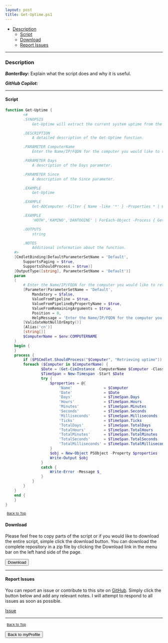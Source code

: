 ```yaml
---
layout: post
title: Get-Uptime.ps1
---
```


- [Description](#description)
  - [Script](#script)
  - [Download](#download)
  - [Report Issues](#report-issues)

---

### Description

**_BanterBoy:_** Explain what the script does and why it is useful.

**_GitHub Copilot:_**

---

#### Script

```powershell
function Get-Uptime {
        <#
        .SYNOPSIS
            Get-Uptime will extract the current system uptime from the computer entered.

        .DESCRIPTION
            A detailed description of the Get-Uptime function.

        .PARAMETER ComputerName
            Enter the Name/IP/FQDN for the computer you would like to retrieve the information from or pipe in a list of computers.

        .PARAMETER Days
            A description of the Days parameter.

        .PARAMETER Since
            A description of the Since parameter.

        .EXAMPLE
            Get-Uptime

        .EXAMPLE
            Get-ADComputer -Filter { Name -like '*' } -Properties * | Where-Object -Property Name -NotLike '*AGAMAR*' | ForEach-Object -Process { Get-Uptime -ComputerName $_.Name } | Format-Table -AutoSize -Property Name,Days,Hours,Minutes

        .EXAMPLE
            'HOTH','KAMINO','DANTOOINE' | ForEach-Object -Process { Get-Uptime -ComputerName $_ } | Format-Table -AutoSize -Property Name,Days,Hours,Minutes

        .OUTPUTS
            string

        .NOTES
            Additional information about the function.
    #>
    [CmdletBinding(DefaultParameterSetName = 'Default',
        SupportsPaging = $true,
        SupportsShouldProcess = $true)]
    [OutputType([string], ParameterSetName = 'Default')]
    param
    (
        # Enter the Name/IP/FQDN for the computer you would like to retrieve the information from or pipe in a list of computers.
        [Parameter(ParameterSetName = 'Default',
            Mandatory = $false,
            ValueFromPipeline = $true,
            ValueFromPipelineByPropertyName = $true,
            ValueFromRemainingArguments = $true,
            Position = 0,
            HelpMessage = 'Enter the Name/IP/FQDN for the computer you would like to retrieve the information from or pipe in a list of computers.')]
        [ValidateNotNullOrEmpty()]
        [Alias('cn')]
        [string[]]
        $ComputerName = $env:COMPUTERNAME
    )
    begin {
    }
    process {
        if ($PSCmdlet.ShouldProcess("$Computer", "Retrieving uptime")) {
        foreach ($Computer in $ComputerName) {
                $Date = (Get-CimInstance -ComputerName $Computer -Class Win32_OperatingSystem).LastBootUpTime
                $TimeSpan = New-Timespan -Start $Date
                try {
                    $properties = @{
                        'Name'              = $Computer
                        'Date'              = $Date
                        'Days'              = $TimeSpan.Days
                        'Hours'             = $TimeSpan.Hours
                        'Minutes'           = $TimeSpan.Minutes
                        'Seconds'           = $TimeSpan.Seconds
                        'Milliseconds'      = $TimeSpan.Milliseconds
                        'Ticks'             = $TimeSpan.Ticks
                        'TotalDays'         = $TimeSpan.TotalDays
                        'TotalHours'        = $TimeSpan.TotalHours
                        'TotalMinutes'      = $TimeSpan.TotalMinutes
                        'TotalSeconds'      = $TimeSpan.TotalSeconds
                        'TotalMilliseconds' = $TimeSpan.TotalMilliseconds
                    }
                    $obj = New-Object PSObject -Property $properties
                    Write-Output $obj
                }
                catch {
                    Write-Error -Message $_
                }
            }
        }
    }
    end {
    }
}
```

<span style="font-size:11px;"><a href="#"><i class="fas fa-caret-up" aria-hidden="true" style="color: white; margin-right:5px;"></i>Back to Top</a></span>

#### Download

Please feel free to copy parts of the script or if you would like to download the entire script, simple click the download button. You can download the complete repository in a zip file by clicking the Download link in the menu bar on the left hand side of the page.

<button class="btn" type="submit" onclick="window.open('/PowerShell/functions/myProfile/Get-Uptime.ps1')">
    <i class="fa fa-cloud-download-alt">
    </i>
        Download
</button>

---

#### Report Issues

You can report an issue or contribute to this site on <a href="https://github.com/BanterBoy/scripts-blog/issues">GitHub</a>. Simply click the button below and add any relevant notes. I will attempt to respond to all issues as soon as possible.

<!-- Place this tag where you want the button to render. -->

<a class="github-button" href="https://github.com/BanterBoy/scripts-blog/issues/new?title=Get-Uptime.ps1&body=There is a problem with this function. Please find details below." data-show-count="true" aria-label="Issue BanterBoy/scripts-blog on GitHub">Issue</a>

---

<span style="font-size:11px;"><a href="#"><i class="fas fa-caret-up" aria-hidden="true" style="color: white; margin-right:5px;"></i>Back to Top</a></span>

<a href="/menu/_pages/myProfile.html">
    <button class="btn">
        <i class='fas fa-reply'>
        </i>
            Back to myProfile
    </button>
</a>

[1]: http://ecotrust-canada.github.io/markdown-toc
[2]: https://github.com/googlearchive/code-prettify
